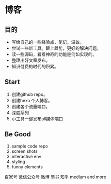 # 博客

## 目的
+ 写给自己的一些经验点，笔记。温故。
+ 尝试一些新工具。跟上趋势，更好的解决问题。
+ 读一些源码，看看神奇的功能是何如实现的。
+ 整理出好文章发布。
+ 知识付费的时代的积累。

## Start
1. 创建github repo。
2. 创建hexo 个人博客。
3. 创建各个流量端口。
4. 深度系列
5. 小工具一键发布all媒体端口

## Be Good
1. sample code repo
2. screen shots
3. interactive env
4. styling
5. funny elements

百家号
微信公众号
微博
简书
知乎
medium
and more
